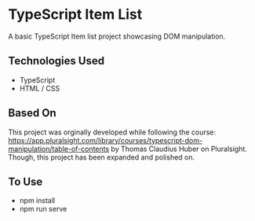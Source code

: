 # TypeScript Item List

A basic TypeScript Item list project showcasing DOM manipulation.

## Technologies Used
- TypeScript
- HTML / CSS

## Based On
This project was orginally developed while following the course: https://app.pluralsight.com/library/courses/typescript-dom-manipulation/table-of-contents by Thomas Claudius Huber on Pluralsight. Though, this project has been expanded and polished on.

## To Use
- npm install
- npm run serve
